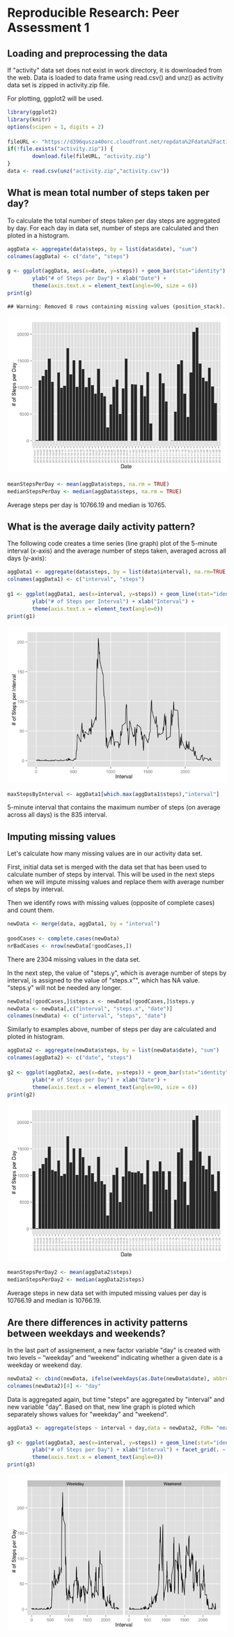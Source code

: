 # Reproducible Research: Peer Assessment 1


## Loading and preprocessing the data

If "activity" data set does not exist in work directory, it is downloaded from the web. Data is loaded to data frame using read.csv() and unz() as activity data set is zipped in activity.zip file.

For plotting, ggplot2 will be used.


```r
library(ggplot2)
library(knitr)
options(scipen = 1, digits = 2)

fileURL <- "https://d396qusza40orc.cloudfront.net/repdata%2Fdata%2Factivity.zip"
if(!file.exists("activity.zip")) {
        download.file(fileURL, "activity.zip")
}
data <- read.csv(unz("activity.zip","activity.csv"))
```

## What is mean total number of steps taken per day?

To calculate the total number of steps taken per day steps are aggregated by day. For each day in data set, number of steps are calculated and then ploted in a histogram.


```r
aggData <- aggregate(data$steps, by = list(data$date), "sum")
colnames(aggData) <- c("date", "steps")

g <- ggplot(aggData, aes(x=date, y=steps)) + geom_bar(stat="identity") +
        ylab("# of Steps per Day") + xlab("Date") +
        theme(axis.text.x = element_text(angle=90, size = 6))
print(g)
```

```
## Warning: Removed 8 rows containing missing values (position_stack).
```

![](PA1_template_files/figure-html/unnamed-chunk-2-1.png) 


```r
meanStepsPerDay <- mean(aggData$steps, na.rm = TRUE)
medianStepsPerDay <- median(aggData$steps, na.rm = TRUE) 
```

Average steps per day is 10766.19 and median is 10765.

## What is the average daily activity pattern?

The following code creates a time series (line graph) plot of the 5-minute interval (x-axis) and the average number of steps taken, averaged across all days (y-axis):


```r
aggData1 <- aggregate(data$steps, by = list(data$interval), na.rm=TRUE, "mean")
colnames(aggData1) <- c("interval", "steps")

g1 <- ggplot(aggData1, aes(x=interval, y=steps)) + geom_line(stat="identity") +
        ylab("# of Steps per Interval") + xlab("Interval") +
        theme(axis.text.x = element_text(angle=0))
print(g1)
```

![](PA1_template_files/figure-html/unnamed-chunk-4-1.png) 


```r
maxStepsByInterval <- aggData1[which.max(aggData1$steps),"interval"]
```

5-minute interval that contains the maximum number of steps (on average across all days) is the 835 interval.

## Imputing missing values

Let's calculate how many missing values are in our activity data set. 

First, initial data set is merged with the data set that has been used to calculate number of steps by interval. This will be used in the next steps when we will impute missing values and replace them with average number of steps by interval.

Then we identify rows with missing values (opposite of complete cases) and count them.


```r
newData <- merge(data, aggData1, by = "interval")

goodCases <- complete.cases(newData)
nrBadCases <- nrow(newData[!goodCases,])
```

There are 2304 missing values in the data set.

In the next step, the value of "steps.y", which is average number of steps by interval, is assigned to the value of "steps.x"", which has NA value. "steps.y" will not be needed any longer. 


```r
newData[!goodCases,]$steps.x <- newData[!goodCases,]$steps.y
newData <- newData[,c("interval", "steps.x", "date")]
colnames(newData) <- c("interval", "steps", "date")
```

Similarly to examples above, number of steps per day are calculated and ploted in histogram.


```r
aggData2 <- aggregate(newData$steps, by = list(newData$date), "sum")
colnames(aggData2) <- c("date", "steps")

g2 <- ggplot(aggData2, aes(x=date, y=steps)) + geom_bar(stat="identity") +
        ylab("# of Steps per Day") + xlab("Date") +
        theme(axis.text.x = element_text(angle=90, size = 6))
print(g2)
```

![](PA1_template_files/figure-html/unnamed-chunk-8-1.png) 


```r
meanStepsPerDay2 <- mean(aggData2$steps)
medianStepsPerDay2 <- median(aggData2$steps) 
```

Average steps in new data set with imputed missing values per day is 10766.19 and median is 10766.19.

## Are there differences in activity patterns between weekdays and weekends?

In the last part of assignement, a new factor variable "day" is created with two levels – “weekday” and “weekend” indicating whether a given date is a weekday or weekend day.


```r
newData2 <- cbind(newData, ifelse(weekdays(as.Date(newData$date), abbreviate=TRUE) %in% c("Sat","Sun"), "Weekend", "Weekday"))
colnames(newData2)[4] <- "day"
```

Data is aggregated again, but time "steps" are aggregated by "interval" and new variable "day". Based on that, new line graph is ploted which separately shows values for "weekday" and "weekend". 


```r
aggData3 <- aggregate(steps ~ interval + day,data = newData2, FUN= "mean")

g3 <- ggplot(aggData3, aes(x=interval, y=steps)) + geom_line(stat="identity") +
        ylab("# of Steps per Day") + xlab("Interval") + facet_grid(. ~ day) +
        theme(axis.text.x = element_text(angle=0))
print(g3)
```

![](PA1_template_files/figure-html/unnamed-chunk-11-1.png) 
